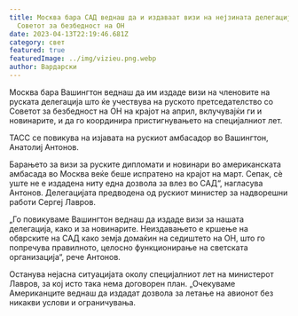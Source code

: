 ```yaml
---
title: Москва бара САД веднаш да и издаваат визи на нејзината делегација во
  Советот за безбедност на ОН
date: 2023-04-13T22:19:46.681Z
category: свет
featured: true
featuredImage: ../img/vizieu.png.webp
author: Вардарски
---
```


Москва бара Вашингтон веднаш да им издаде визи на членовите на руската делегација што ќе учествува на руското претседателство со Советот за безбедност на ОН на крајот на април, вклучувајќи ги и новинарите, и да го координира пристигнувањето на специјалниот лет.

ТАСС се повикува на изјавата на рускиот амбасадор во Вашингтон, Анатолиј Антонов.

Барањето за визи за руските дипломати и новинари во американската амбасада во Москва веќе беше испратено на крајот на март. Сепак, сè уште не е издадена ниту една дозвола за влез во САД“, нагласува Антонов. Делегацијата предводена од рускиот министер за надворешни работи Сергеј Лавров.

„Го повикуваме Вашингтон веднаш да издаде визи за нашата делегација, како и за новинарите. Неиздавањето е кршење на обврските на САД како земја домаќин на седиштето на ОН, што го попречува правилното, целосно функционирање на светската организација“, рече Антонов.

Останува нејасна ситуацијата околу специјалниот лет на министерот Лавров, за кој исто така нема договорен план. „Очекуваме Американците веднаш да издадат дозвола за летање на авионот без никакви услови и ограничувања.

